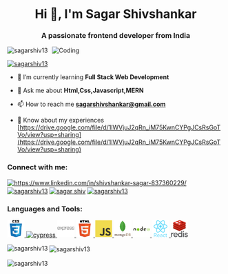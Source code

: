 <h1 align="center">Hi 👋, I'm Sagar Shivshankar</h1>
<h3 align="center">A passionate frontend developer from India</h3>
<img align="right" alt="Coding" width="400" src="https://media0.giphy.com/media/fFuf24HJx2ff2/giphy.gif"/>


<p align="left"> <img src="https://komarev.com/ghpvc/?username=sagarshiv13&label=Profile%20views&color=0e75b6&style=flat" alt="sagarshiv13" /> </p>

<p align="left"> <a href="https://github.com/ryo-ma/github-profile-trophy"><img src="https://github-profile-trophy.vercel.app/?username=sagarshiv13" alt="sagarshiv13" /></a> </p>

- 🌱 I’m currently learning **Full Stack Web Development**

- 💬 Ask me about **Html,Css,Javascript,MERN**

- 📫 How to reach me **sagarshivshankar@gmail.com**

- 📄 Know about my experiences [https://drive.google.com/file/d/1lWVjuJ2qRn_iM75KwnCYPgJCsRsGoTVo/view?usp=sharing](https://drive.google.com/file/d/1lWVjuJ2qRn_iM75KwnCYPgJCsRsGoTVo/view?usp=sharing)

<h3 align="left">Connect with me:</h3>
<p align="left">
<a href="https://linkedin.com/in/https://www.linkedin.com/in/shivshankar-sagar-837360229/" target="blank"><img align="center" src="https://raw.githubusercontent.com/rahuldkjain/github-profile-readme-generator/master/src/images/icons/Social/linked-in-alt.svg" alt="https://www.linkedin.com/in/shivshankar-sagar-837360229/" height="30" width="40" /></a>
<a href="https://codesandbox.com/sagarshiv13" target="blank"><img align="center" src="https://raw.githubusercontent.com/rahuldkjain/github-profile-readme-generator/master/src/images/icons/Social/codesandbox.svg" alt="sagarshiv13" height="30" width="40" /></a>
<a href="https://fb.com/sagar shiv" target="blank"><img align="center" src="https://raw.githubusercontent.com/rahuldkjain/github-profile-readme-generator/master/src/images/icons/Social/facebook.svg" alt="sagar shiv" height="30" width="40" /></a>
<a href="https://www.leetcode.com/sagarshiv13" target="blank"><img align="center" src="https://raw.githubusercontent.com/rahuldkjain/github-profile-readme-generator/master/src/images/icons/Social/leet-code.svg" alt="sagarshiv13" height="30" width="40" /></a>
</p>

<h3 align="left">Languages and Tools:</h3>
<p align="left"> <a href="https://www.w3schools.com/css/" target="_blank" rel="noreferrer"> <img src="https://raw.githubusercontent.com/devicons/devicon/master/icons/css3/css3-original-wordmark.svg" alt="css3" width="40" height="40"/> </a> <a href="https://www.cypress.io" target="_blank" rel="noreferrer"> <img src="https://raw.githubusercontent.com/simple-icons/simple-icons/6e46ec1fc23b60c8fd0d2f2ff46db82e16dbd75f/icons/cypress.svg" alt="cypress" width="40" height="40"/> </a> <a href="https://expressjs.com" target="_blank" rel="noreferrer"> <img src="https://raw.githubusercontent.com/devicons/devicon/master/icons/express/express-original-wordmark.svg" alt="express" width="40" height="40"/> </a> <a href="https://www.w3.org/html/" target="_blank" rel="noreferrer"> <img src="https://raw.githubusercontent.com/devicons/devicon/master/icons/html5/html5-original-wordmark.svg" alt="html5" width="40" height="40"/> </a> <a href="https://developer.mozilla.org/en-US/docs/Web/JavaScript" target="_blank" rel="noreferrer"> <img src="https://raw.githubusercontent.com/devicons/devicon/master/icons/javascript/javascript-original.svg" alt="javascript" width="40" height="40"/> </a> <a href="https://www.mongodb.com/" target="_blank" rel="noreferrer"> <img src="https://raw.githubusercontent.com/devicons/devicon/master/icons/mongodb/mongodb-original-wordmark.svg" alt="mongodb" width="40" height="40"/> </a> <a href="https://nodejs.org" target="_blank" rel="noreferrer"> <img src="https://raw.githubusercontent.com/devicons/devicon/master/icons/nodejs/nodejs-original-wordmark.svg" alt="nodejs" width="40" height="40"/> </a> <a href="https://reactjs.org/" target="_blank" rel="noreferrer"> <img src="https://raw.githubusercontent.com/devicons/devicon/master/icons/react/react-original-wordmark.svg" alt="react" width="40" height="40"/> </a> <a href="https://redis.io" target="_blank" rel="noreferrer"> <img src="https://raw.githubusercontent.com/devicons/devicon/master/icons/redis/redis-original-wordmark.svg" alt="redis" width="40" height="40"/> </a> </p>

<p><img align="left" src="https://github-readme-stats.vercel.app/api/top-langs?username=sagarshiv13&show_icons=true&locale=en&layout=compact" alt="sagarshiv13" /></p>

<p>&nbsp;<img align="center" src="https://github-readme-stats.vercel.app/api?username=sagarshiv13&show_icons=true&locale=en" alt="sagarshiv13" /></p>

<p><img align="center" src="https://github-readme-streak-stats.herokuapp.com/?user=sagarshiv13&" alt="sagarshiv13" /></p>

